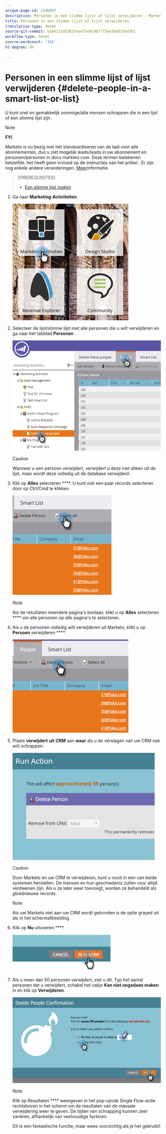 ```yaml
---
unique-page-id: 1146897
description: Personen in een slimme lijst of lijst verwijderen - Marketo Docs - Productdocumentatie
title: Personen in een slimme lijst of lijst verwijderen
translation-type: tm+mt
source-git-commit: e149133a5383faaef5e9c9b7775ae36e633ed7b1
workflow-type: tm+mt
source-wordcount: '341'
ht-degree: 0%

---
```



# Personen in een slimme lijst of lijst verwijderen {#delete-people-in-a-smart-list-or-list}

U kunt snel en gemakkelijk sommige/alle mensen schrappen die in een lijst of een slimme lijst zijn.

>[!NOTE]
>
>**FYI**
>
>Marketo is nu bezig met het standaardiseren van de taal voor alle abonnementen, dus u ziet mogelijk leads/leads in uw abonnement en personen/personen in docs.marketo.com. Deze termen betekenen hetzelfde. het heeft geen invloed op de instructies van het artikel . Er zijn nog enkele andere veranderingen. [Meer](http://docs.marketo.com/display/DOCS/Updates+to+Marketo+Terminology)informatie.

>[!PREREQUISITES]
>
>* [Een slimme lijst maken](../../../../product-docs/core-marketo-concepts/smart-lists-and-static-lists/creating-a-smart-list/create-a-smart-list.md)

>



1. Ga naar **Marketing** **Activiteiten**.

   ![](assets/ma-1.png)

1. Selecteer de lijst/slimme lijst met alle personen die u wilt verwijderen en ga naar het tabblad **Personen** .

   ![](assets/two-1.png)

   >[!CAUTION]
   >
   >Wanneer u een persoon verwijdert, verwijdert u deze niet alleen uit de lijst, maar wordt deze volledig uit de database verwijderd.

1. Klik op **Alles** selecteren ****. U kunt ook een paar records selecteren door op Ctrl/Cmd te klikken.

   ![](assets/three-1.png)

   >[!NOTE]
   >
   >Als de resultaten meerdere pagina&#39;s beslaan, klikt u op **Alles** selecteren **** om alle personen op alle pagina&#39;s te selecteren.

1. Als u de personen volledig wilt verwijderen uit Marketo, klikt u op **Persoon** verwijderen ****.

   ![](assets/four-1.png)

1. Plaats **verwijdert** **uit** **CRM** aan **waar** als u de verslagen van uw CRM ook wilt schrappen.

   ![](assets/five.png)

   >[!CAUTION]
   >
   >Door Marketo en uw CRM te verwijderen, kunt u nooit in een van beide systemen herstellen. De mensen en hun geschiedenis zullen voor altijd verdwenen zijn. Als u ze later weer toevoegt, worden ze behandeld als gloednieuwe records.

   >[!NOTE]
   >
   >Als uw Marketo niet aan uw CRM wordt gebonden is de optie grayed uit als in het schermafbeelding.

1. Klik op **Nu** uitvoeren ****.

   ![](assets/image2014-9-24-13-3a0-3a3.png)

1. Als u meer dan 50 personen verwijdert, ziet u dit. Typ het aantal personen dat u verwijdert, schakel het vakje **Kan niet ongedaan maken** in en klik op **Verwijderen**.

   ![](assets/seven.png)

   >[!NOTE]
   >
   >Klik op Resultaten **** weergeven in het pop-upvak Single Flow-actie rechtsboven in het scherm om de resultaten van de massale verwijdering weer te geven. De tijden van schrapping kunnen zeer variëren, afhankelijk van veelvoudige factoren.

   Dit is een fantastische functie, maar wees voorzichtig als je het gebruikt!

